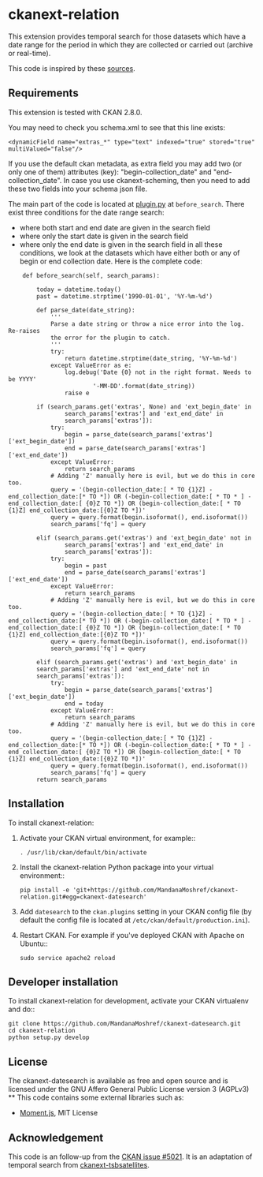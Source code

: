 # ckanext-relation
This extension provides temporal search for those datasets which have a date range for the period in which they are collected or carried out (archive or real-time).

This code is inspired by these [sources](#acknowledgement).


## Requirements


This extension is tested with CKAN 2.8.0.

You may need to check you schema.xml to see that this line exists:
```
<dynamicField name="extras_*" type="text" indexed="true" stored="true" multiValued="false"/>
```

If you use the default ckan metadata, as extra field you may add two (or only one of them) attributes (key): "begin-collection_date" and "end-collection_date".
In case you use ckanext-scheming, then you need to add these two fields into your schema json file.


The main part of the code is located at [plugin.py](/ckanext/relation/plugin.py) at `before_search`. There exist three conditions for the date range search:
* where both start and end date are given in the search field
* where only the start date is given in the search field
* where only the end date is given in the search field
in all these conditions, we look at the datasets which have either both or any of begin or end collection date.
Here is the complete code:
```
    def before_search(self, search_params):

        today = datetime.today()
        past = datetime.strptime('1990-01-01', '%Y-%m-%d')
        
        def parse_date(date_string):
            '''
            Parse a date string or throw a nice error into the log. Re-raises
            the error for the plugin to catch.
            '''
            try:
                return datetime.strptime(date_string, '%Y-%m-%d')
            except ValueError as e:
                log.debug('Date {0} not in the right format. Needs to be YYYY'
                        '-MM-DD'.format(date_string))
                raise e        
        
        if (search_params.get('extras', None) and 'ext_begin_date' in
                search_params['extras'] and 'ext_end_date' in
                search_params['extras']):
            try:
                begin = parse_date(search_params['extras']['ext_begin_date'])
                end = parse_date(search_params['extras']['ext_end_date'])
            except ValueError:
                return search_params
            # Adding 'Z' manually here is evil, but we do this in core too.
            query = '(begin-collection_date:[ * TO {1}Z] -end_collection_date:[* TO *]) OR (-begin-collection_date:[ * TO * ] -end_collection_date:[ {0}Z TO *]) OR (begin-collection_date:[ * TO {1}Z] end_collection_date:[{0}Z TO *])'
            query = query.format(begin.isoformat(), end.isoformat())
            search_params['fq'] = query
        
        elif (search_params.get('extras') and 'ext_begin_date' not in
                search_params['extras'] and 'ext_end_date' in
                search_params['extras']):
            try:
                begin = past
                end = parse_date(search_params['extras']['ext_end_date'])
            except ValueError:
                return search_params
            # Adding 'Z' manually here is evil, but we do this in core too.
            query = '(begin-collection_date:[ * TO {1}Z] -end_collection_date:[* TO *]) OR (-begin-collection_date:[ * TO * ] -end_collection_date:[ {0}Z TO *]) OR (begin-collection_date:[ * TO {1}Z] end_collection_date:[{0}Z TO *])'
            query = query.format(begin.isoformat(), end.isoformat())
            search_params['fq'] = query
        
        elif (search_params.get('extras') and 'ext_begin_date' in
        search_params['extras'] and 'ext_end_date' not in
        search_params['extras']):
            try:
                begin = parse_date(search_params['extras']['ext_begin_date'])
                end = today
            except ValueError:
                return search_params
            # Adding 'Z' manually here is evil, but we do this in core too.
            query = '(begin-collection_date:[ * TO {1}Z] -end_collection_date:[* TO *]) OR (-begin-collection_date:[ * TO * ] -end_collection_date:[ {0}Z TO *]) OR (begin-collection_date:[ * TO {1}Z] end_collection_date:[{0}Z TO *])'
            query = query.format(begin.isoformat(), end.isoformat())
            search_params['fq'] = query
        return search_params
```



## Installation

To install ckanext-relation:

1. Activate your CKAN virtual environment, for example::

       . /usr/lib/ckan/default/bin/activate

2. Install the ckanext-relation Python package into your virtual environment::

       pip install -e 'git+https://github.com/MandanaMoshref/ckanext-relation.git#egg=ckanext-datesearch'

3. Add ``datesearch`` to the ``ckan.plugins`` setting in your CKAN
   config file (by default the config file is located at
   ``/etc/ckan/default/production.ini``).

4. Restart CKAN. For example if you've deployed CKAN with Apache on Ubuntu::

       sudo service apache2 reload



## Developer installation

To install ckanext-relation for development, activate your CKAN virtualenv and
do::

    git clone https://github.com/MandanaMoshref/ckanext-datesearch.git
    cd ckanext-relation
    python setup.py develop


## License
The ckanext-datesearch is available as free and open source and is licensed under the GNU Affero General Public License version 3 (AGPLv3)
** This code contains some external libraries such as:
- [Moment.js](http://momentjs.com/), MIT License

## Acknowledgement
This code is an follow-up from the [CKAN issue #5021](https://github.com/ckan/ckan/issues/5021). 
It is an adaptation of temporal search from [ckanext-tsbsatellites](https://github.com/okfn/ckanext-tsbsatellites).
